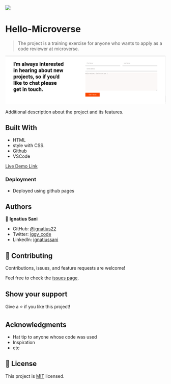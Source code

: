 ![](https://img.shields.io/badge/Microverse-blueviolet)

# Hello-Microverse

> The project is a training exercise for anyone who wants to apply as a code reviewer at microverse.

![screenshot](./app_screenshot'.png)

Additional description about the project and its features.

## Built With

- HTML
- style with CSS.
- Github
- VSCode


[Live Demo Link](https://ignatius22.github.io/contact-form/)

### Deployment

- Deployed using github pages

## Authors

👤 **Ignatius Sani**

- GitHub: [@ignatius22](https://github.com/ignatius22)
- Twitter: [iggy_code](https://twitter.com/iggy_code)
- LinkedIn: [ignatiussani](https://linkedin.com/in/ignatiussani)

## 🤝 Contributing

Contributions, issues, and feature requests are welcome!

Feel free to check the [issues page](https://github.com/ignatius22/contact-form.git/issues/).

## Show your support

Give a ⭐️ if you like this project!

## Acknowledgments

- Hat tip to anyone whose code was used
- Inspiration
- etc

## 📝 License

This project is [MIT](./MIT.md) licensed.

